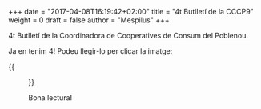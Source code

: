 +++
date = "2017-04-08T16:19:42+02:00"
title = "4t Butlletí de la CCCP9"
weight = 0
draft = false
author = "Mespilus"
+++

4t Butlletí de la Coordinadora de Cooperatives de Consum del Poblenou.

Ja en tenim 4! Podeu llegir-lo per clicar la imatge:

{{<figure src="/images/CCP9-4.png" caption="CCP9: nombre 4" link="/documents/NEWS4.pdf">}}

Bona lectura!